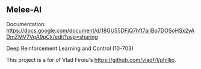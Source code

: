 ## Melee-AI

Documentation: https://docs.google.com/document/d/18GU55DFjQ7hft7aiIBp7DOSoHSx2yADmZMV7VqA9pCk/edit?usp=sharing

Deep Reinforcement Learning and Control (10-703)

This project is a for of Vlad Firoiu's https://github.com/vladfi1/phillip.
